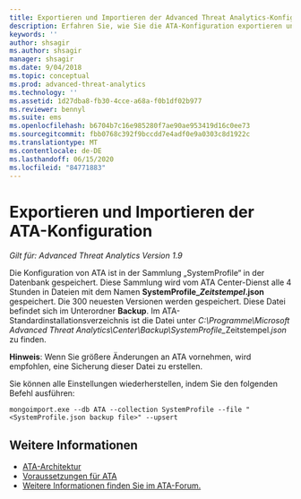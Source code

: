 ```yaml
---
title: Exportieren und Importieren der Advanced Threat Analytics-Konfiguration
description: Erfahren Sie, wie Sie die ATA-Konfiguration exportieren und importieren.
keywords: ''
author: shsagir
ms.author: shsagir
manager: shsagir
ms.date: 9/04/2018
ms.topic: conceptual
ms.prod: advanced-threat-analytics
ms.technology: ''
ms.assetid: 1d27dba8-fb30-4cce-a68a-f0b1df02b977
ms.reviewer: bennyl
ms.suite: ems
ms.openlocfilehash: b6704b7c16e985280f7ae90ae953419d16c0ee73
ms.sourcegitcommit: fbb0768c392f9bccdd7e4adf0e9a0303c8d1922c
ms.translationtype: MT
ms.contentlocale: de-DE
ms.lasthandoff: 06/15/2020
ms.locfileid: "84771883"
---
```

# <a name="export-and-import-the-ata-configuration"></a>Exportieren und Importieren der ATA-Konfiguration

*Gilt für: Advanced Threat Analytics Version 1.9*

Die Konfiguration von ATA ist in der Sammlung „SystemProfile“ in der Datenbank gespeichert.
Diese Sammlung wird vom ATA Center-Dienst alle 4 Stunden in Dateien mit dem Namen **SystemProfile_*Zeitstempel*.json** gespeichert. Die 300 neuesten Versionen werden gespeichert.
Diese Datei befindet sich im Unterordner **Backup**. Im ATA-Standardinstallationsverzeichnis ist die Datei unter <em>C:\Programme\Microsoft Advanced Threat Analytics\Center\Backup\SystemProfile_</em>Zeitstempel<em>.json</em> zu finden. 

**Hinweis**: Wenn Sie größere Änderungen an ATA vornehmen, wird empfohlen, eine Sicherung dieser Datei zu erstellen.

Sie können alle Einstellungen wiederherstellen, indem Sie den folgenden Befehl ausführen:

`mongoimport.exe --db ATA --collection SystemProfile --file "<SystemProfile.json backup file>" --upsert`

## <a name="see-also"></a>Weitere Informationen
- [ATA-Architektur](ata-architecture.md)
- [Voraussetzungen für ATA](ata-prerequisites.md)
- [Weitere Informationen finden Sie im ATA-Forum.](https://social.technet.microsoft.com/Forums/security/home?forum=mata)

